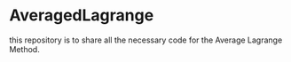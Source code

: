 # AveragedLagrange
this repository is to share all the necessary code for the Average Lagrange Method.
